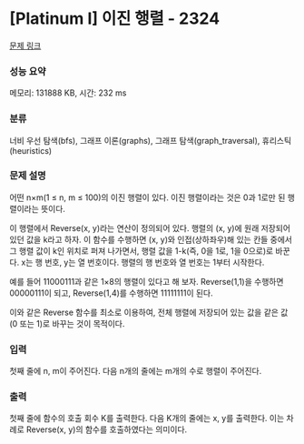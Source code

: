 # [Platinum I] 이진 행렬 - 2324 

[문제 링크](https://www.acmicpc.net/problem/2324) 

### 성능 요약

메모리: 131888 KB, 시간: 232 ms

### 분류

너비 우선 탐색(bfs), 그래프 이론(graphs), 그래프 탐색(graph_traversal), 휴리스틱(heuristics)

### 문제 설명

<p>어떤 n×m(1 ≤ n, m ≤ 100)의 이진 행렬이 있다. 이진 행렬이라는 것은 0과 1로만 된 행렬이라는 뜻이다.</p>

<p>이 행렬에서 Reverse(x, y)라는 연산이 정의되어 있다. 행렬의 (x, y)에 원래 저장되어 있던 값을 k라고 하자. 이 함수를 수행하면 (x, y)와 인접(상하좌우)해 있는 칸들 중에서 그 행렬 값이 k인 위치로 퍼져 나가면서, 행렬 값을 1-k(즉, 0을 1로, 1을 0으로)로 바꾼다. x는 행 번호, y는 열 번호이다. 행렬의 행 번호와 열 번호는 1부터 시작한다.</p>

<p>예를 들어 11000111과 같은 1×8의 행렬이 있다고 해 보자. Reverse(1,1)을 수행하면 00000111이 되고, Reverse(1,4)를 수행하면 11111111이 된다.</p>

<p>이와 같은 Reverse 함수를 최소로 이용하여, 전체 행렬에 저장되어 있는 값을 같은 값(0 또는 1)로 바꾸는 것이 목적이다.</p>

### 입력 

 <p>첫째 줄에 n, m이 주어진다. 다음 n개의 줄에는 m개의 수로 행렬이 주어진다.</p>

### 출력 

 <p>첫째 줄에 함수의 호출 회수 K를 출력한다. 다음 K개의 줄에는 x, y를 출력한다. 이는 차례로 Reverse(x, y)의 함수를 호출하였다는 의미이다.</p>

